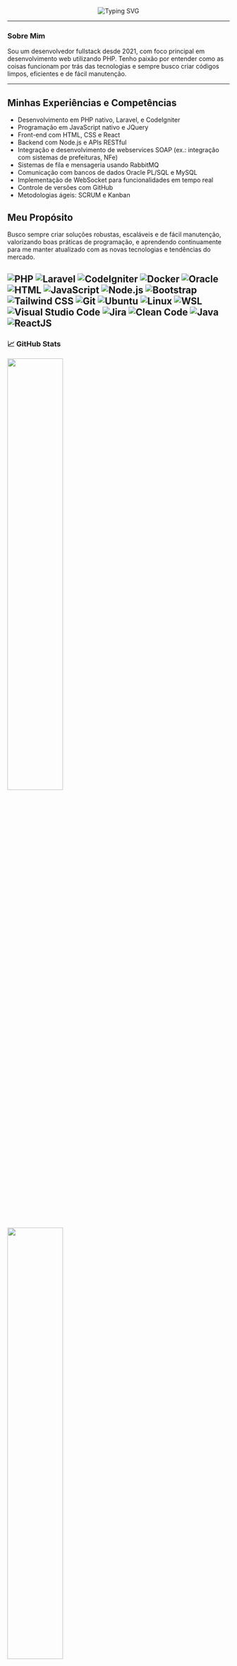 <p align="center">
  <img src="https://readme-typing-svg.demolab.com?font=Fira+Code&pause=1000&width=435&lines=Lucas+Almeida+Machado;PHP%2C+JavaScript%2C+Node.JS%2C+React" alt="Typing SVG" />
</p>

---

### Sobre Mim

Sou um desenvolvedor fullstack desde 2021, com foco principal em desenvolvimento web utilizando PHP. Tenho paixão por entender como as coisas funcionam por trás das tecnologias e sempre busco criar códigos limpos, eficientes e de fácil manutenção.

---

## Minhas Experiências e Competências

- Desenvolvimento em PHP nativo, Laravel, e CodeIgniter
- Programação em JavaScript nativo e JQuery
- Front-end com HTML, CSS e React
- Backend com Node.js e APIs RESTful
- Integração e desenvolvimento de webservices SOAP (ex.: integração com sistemas de prefeituras, NFe)
- Sistemas de fila e mensageria usando RabbitMQ
- Comunicação com bancos de dados Oracle PL/SQL e MySQL
- Implementação de WebSocket para funcionalidades em tempo real
- Controle de versões com GitHub
- Metodologias ágeis: SCRUM e Kanban

## Meu Propósito

Busco sempre criar soluções robustas, escaláveis e de fácil manutenção, valorizando boas práticas de programação, e aprendendo continuamente para me manter atualizado com as novas tecnologias e tendências do mercado.

### 

![PHP](https://img.shields.io/badge/-PHP-777BB4?style=flat-square&logo=php&logoColor=white)
![Laravel](https://img.shields.io/badge/-Laravel-F55247?style=flat-square&logo=laravel&logoColor=white)
![CodeIgniter](https://img.shields.io/badge/-CodeIgniter-EF4223?style=flat-square&logo=codeigniter&logoColor=white)
![Docker](https://img.shields.io/badge/-Docker-2496ED?style=flat-square&logo=docker&logoColor=white)
![Oracle](https://img.shields.io/badge/-Oracle-F80000?style=flat-square&logo=oracle&logoColor=white)
![HTML](https://img.shields.io/badge/-HTML5-E34F26?style=flat-square&logo=html5&logoColor=white)
![JavaScript](https://img.shields.io/badge/-JavaScript-F7DF1E?style=flat-square&logo=javascript&logoColor=black)
![Node.js](https://img.shields.io/badge/-Node.js-339933?style=flat-square&logo=node.js&logoColor=white)
![Bootstrap](https://img.shields.io/badge/-Bootstrap-563D7C?style=flat-square&logo=bootstrap&logoColor=white)
![Tailwind CSS](https://img.shields.io/badge/-Tailwind-06B6D4?style=flat-square&logo=tailwindcss&logoColor=white)
![Git](https://img.shields.io/badge/-Git-F05032?style=flat-square&logo=git&logoColor=white)
![Ubuntu](https://img.shields.io/badge/-Ubuntu-E95420?style=flat-square&logo=ubuntu&logoColor=white)
![Linux](https://img.shields.io/badge/-Linux-FCC624?style=flat-square&logo=linux&logoColor=black)
![WSL](https://img.shields.io/badge/-WSL-4EAA25?style=flat-square&logo=windows&logoColor=white)
![Visual Studio Code](https://img.shields.io/badge/-VS%20Code-007ACC?style=flat-square&logo=visual-studio-code&logoColor=white)
![Jira](https://img.shields.io/badge/-Jira-0052CC?style=flat-square&logo=jira&logoColor=white)
![Clean Code](https://img.shields.io/badge/-Clean%20Code-232F3E?style=flat-square&logo=bookstack&logoColor=white)
![Java](https://img.shields.io/badge/Java-ED8B00?style=flat-square&logo=openjdk&logoColor=white)
![ReactJS](https://img.shields.io/badge/-ReactJs-61DAFB?logo=react&logoColor=white&style=flat-square)
---

### 📈 GitHub Stats

<p align="start">
  <img width="50%" src="https://github-readme-stats.vercel.app/api/top-langs/?username=LucasAlmeida75&theme=vue-dark&show_icons=true&hide_border=true&layout=compact" />
</p>
<p align="start">
  <img width="50%" src="https://github-readme-streak-stats.herokuapp.com/?user=LucasAlmeida75&theme=vue-dark&hide_border=true" />
</p>

---

### ☕ Let's connect

- 📧 lucasalmeidamachado1@gmail.com
- 🌎 Gravataí – RS, Brazil
- 🔗 [LinkedIn](https://linkedin.com/in/lucas-almeida-machado)
